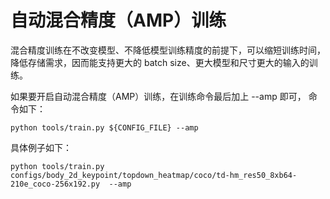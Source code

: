 # 自动混合精度（AMP）训练

混合精度训练在不改变模型、不降低模型训练精度的前提下，可以缩短训练时间，降低存储需求，因而能支持更大的 batch size、更大模型和尺寸更大的输入的训练。

如果要开启自动混合精度（AMP）训练，在训练命令最后加上 --amp 即可， 命令如下：

```
python tools/train.py ${CONFIG_FILE} --amp
```

具体例子如下：

```
python tools/train.py configs/body_2d_keypoint/topdown_heatmap/coco/td-hm_res50_8xb64-210e_coco-256x192.py  --amp
```
